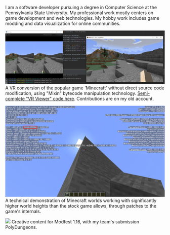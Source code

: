 I am a software developer pursuing a degree in Computer Science at the Pennsylvania State University. My professional work mostly centers on game development and web technologies. My hobby work includes game modding and data visualization for online communities.

![A VR conversion of the popular game 'Minecraft' without direct source code modification, using "Mixin" bytecode manipulation technology.](https://github.com/AriadneAu/ariadneau/blob/main/openmcvr.png?raw=true)
A VR conversion of the popular game 'Minecraft' without direct source code modification, using "Mixin" bytecode manipulation technology. [Semi-complete "VR Viewer" code here](https://github.com/i509VCB/OpenMCVR). Contributions are on my old account.

![](https://github.com/AutumnAurelium/WorldHeightBooster2/blob/main/showcase.png?raw=true)
A technical demonstration of Minecraft worlds working with significantly higher world heights than the stock game allows, through patches to the game's internals.

![](https://media.discordapp.net/attachments/523251999899385875/725147978830184505/unknown.png?width=914&height=521)
Creative content for Modfest 1.16, with my team's submission PolyDungeons.
